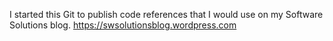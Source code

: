 I started this Git to publish code references that I would use on my Software Solutions blog.
https://swsolutionsblog.wordpress.com
